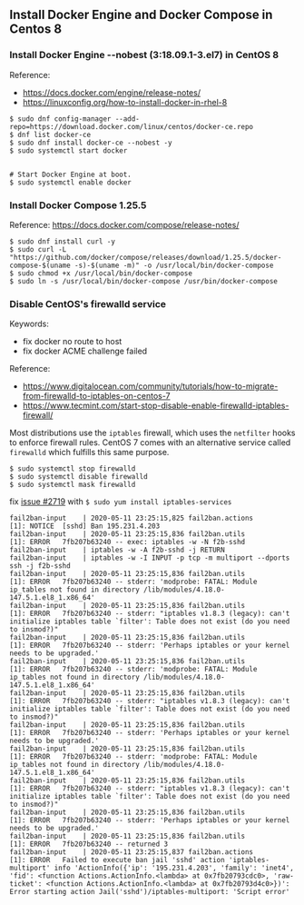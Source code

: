 ## Install Docker Engine and Docker Compose in Centos 8

### Install Docker Engine --nobest (3:18.09.1-3.el7) in CentOS 8 
Reference:
- https://docs.docker.com/engine/release-notes/
- https://linuxconfig.org/how-to-install-docker-in-rhel-8
```
$ sudo dnf config-manager --add-repo=https://download.docker.com/linux/centos/docker-ce.repo
$ dnf list docker-ce
$ sudo dnf install docker-ce --nobest -y
$ sudo systemctl start docker


# Start Docker Engine at boot.
$ sudo systemctl enable docker
```

### Install Docker Compose 1.25.5
Reference: https://docs.docker.com/compose/release-notes/
```
$ sudo dnf install curl -y
$ sudo curl -L "https://github.com/docker/compose/releases/download/1.25.5/docker-compose-$(uname -s)-$(uname -m)" -o /usr/local/bin/docker-compose
$ sudo chmod +x /usr/local/bin/docker-compose
$ sudo ln -s /usr/local/bin/docker-compose /usr/bin/docker-compose
```

### Disable CentOS's firewalld service

Keywords:
- fix docker no route to host
- fix docker ACME challenge failed

Reference:
- https://www.digitalocean.com/community/tutorials/how-to-migrate-from-firewalld-to-iptables-on-centos-7
- https://www.tecmint.com/start-stop-disable-enable-firewalld-iptables-firewall/

Most distributions use the `iptables` firewall, which uses the `netfilter` hooks to enforce firewall rules. CentOS 7 comes with an alternative service called `firewalld` which fulfills this same purpose.

```
$ sudo systemctl stop firewalld
$ sudo systemctl disable firewalld
$ sudo systemctl mask firewalld
```

fix [issue #2719](https://github.com/fail2ban/fail2ban/issues/2719) with `$ sudo yum install iptables-services`

```
fail2ban-input    | 2020-05-11 23:25:15,825 fail2ban.actions        [1]: NOTICE  [sshd] Ban 195.231.4.203
fail2ban-input    | 2020-05-11 23:25:15,836 fail2ban.utils          [1]: ERROR   7fb207b63240 -- exec: iptables -w -N f2b-sshd
fail2ban-input    | iptables -w -A f2b-sshd -j RETURN
fail2ban-input    | iptables -w -I INPUT -p tcp -m multiport --dports ssh -j f2b-sshd
fail2ban-input    | 2020-05-11 23:25:15,836 fail2ban.utils          [1]: ERROR   7fb207b63240 -- stderr: 'modprobe: FATAL: Module ip_tables not found in directory /lib/modules/4.18.0-147.5.1.el8_1.x86_64'
fail2ban-input    | 2020-05-11 23:25:15,836 fail2ban.utils          [1]: ERROR   7fb207b63240 -- stderr: "iptables v1.8.3 (legacy): can't initialize iptables table `filter': Table does not exist (do you need to insmod?)"
fail2ban-input    | 2020-05-11 23:25:15,836 fail2ban.utils          [1]: ERROR   7fb207b63240 -- stderr: 'Perhaps iptables or your kernel needs to be upgraded.'
fail2ban-input    | 2020-05-11 23:25:15,836 fail2ban.utils          [1]: ERROR   7fb207b63240 -- stderr: 'modprobe: FATAL: Module ip_tables not found in directory /lib/modules/4.18.0-147.5.1.el8_1.x86_64'
fail2ban-input    | 2020-05-11 23:25:15,836 fail2ban.utils          [1]: ERROR   7fb207b63240 -- stderr: "iptables v1.8.3 (legacy): can't initialize iptables table `filter': Table does not exist (do you need to insmod?)"
fail2ban-input    | 2020-05-11 23:25:15,836 fail2ban.utils          [1]: ERROR   7fb207b63240 -- stderr: 'Perhaps iptables or your kernel needs to be upgraded.'
fail2ban-input    | 2020-05-11 23:25:15,836 fail2ban.utils          [1]: ERROR   7fb207b63240 -- stderr: 'modprobe: FATAL: Module ip_tables not found in directory /lib/modules/4.18.0-147.5.1.el8_1.x86_64'
fail2ban-input    | 2020-05-11 23:25:15,836 fail2ban.utils          [1]: ERROR   7fb207b63240 -- stderr: "iptables v1.8.3 (legacy): can't initialize iptables table `filter': Table does not exist (do you need to insmod?)"
fail2ban-input    | 2020-05-11 23:25:15,836 fail2ban.utils          [1]: ERROR   7fb207b63240 -- stderr: 'Perhaps iptables or your kernel needs to be upgraded.'
fail2ban-input    | 2020-05-11 23:25:15,836 fail2ban.utils          [1]: ERROR   7fb207b63240 -- returned 3
fail2ban-input    | 2020-05-11 23:25:15,837 fail2ban.actions        [1]: ERROR   Failed to execute ban jail 'sshd' action 'iptables-multiport' info 'ActionInfo({'ip': '195.231.4.203', 'family': 'inet4', 'fid': <function Actions.ActionInfo.<lambda> at 0x7fb20793cdc0>, 'raw-ticket': <function Actions.ActionInfo.<lambda> at 0x7fb20793d4c0>})': Error starting action Jail('sshd')/iptables-multiport: 'Script error'
```
